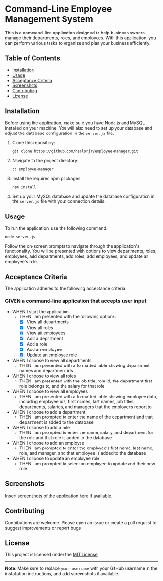 # Command-Line Employee Management System

This is a command-line application designed to help business owners manage their departments, roles, and employees. With this application, you can perform various tasks to organize and plan your business efficiently.

## Table of Contents
- [Installation](#installation)
- [Usage](#usage)
- [Acceptance Criteria](#acceptance-criteria)
- [Screenshots](#screenshots)
- [Contributing](#contributing)
- [License](#license)

## Installation
Before using the application, make sure you have Node.js and MySQL installed on your machine. You will also need to set up your database and adjust the database configuration in the `server.js` file.

1. Clone this repository:
   ```
   git clone https://github.com/hsolorjr/employee-manager.git
   ```

2. Navigate to the project directory:
   ```
   cd employee-manager
   ```

3. Install the required npm packages:
   ```
   npm install
   ```

4. Set up your MySQL database and update the database configuration in the `server.js` file with your connection details.

## Usage
To run the application, use the following command:
```
node server.js
```

Follow the on-screen prompts to navigate through the application's functionality. You will be presented with options to view departments, roles, employees, add departments, add roles, add employees, and update an employee's role.

## Acceptance Criteria
The application adheres to the following acceptance criteria:

### GIVEN a command-line application that accepts user input
- WHEN I start the application
  - THEN I am presented with the following options:
    - [x] View all departments
    - [x] View all roles
    - [x] View all employees
    - [x] Add a department
    - [x] Add a role
    - [x] Add an employee
    - [x] Update an employee role
- WHEN I choose to view all departments
  - THEN I am presented with a formatted table showing department names and department ids
- WHEN I choose to view all roles
  - THEN I am presented with the job title, role id, the department that role belongs to, and the salary for that role
- WHEN I choose to view all employees
  - THEN I am presented with a formatted table showing employee data, including employee ids, first names, last names, job titles, departments, salaries, and managers that the employees report to
- WHEN I choose to add a department
  - THEN I am prompted to enter the name of the department and that department is added to the database
- WHEN I choose to add a role
  - THEN I am prompted to enter the name, salary, and department for the role and that role is added to the database
- WHEN I choose to add an employee
  - THEN I am prompted to enter the employee’s first name, last name, role, and manager, and that employee is added to the database
- WHEN I choose to update an employee role
  - THEN I am prompted to select an employee to update and their new role

## Screenshots
Insert screenshots of the application here if available.

## Contributing
Contributions are welcome. Please open an issue or create a pull request to suggest improvements or report bugs.

## License
This project is licensed under the [MIT License](LICENSE).

---

**Note:** Make sure to replace `your-username` with your GitHub username in the installation instructions, and add screenshots if available.